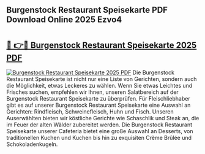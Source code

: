 ## Burgenstock Restaurant Speisekarte PDF Download Online 2025 Ezvo4

# <h2><a href="http://gcbj50.nevu.top/?p=Burgenstock+Restaurant+Speisekarte">🔗 👉🔴 Burgenstock Restaurant Speisekarte 2025 PDF</a></h2>

[![Burgenstock Restaurant Speisekarte 2025 PDF](https://i.imgur.com/dBaPXMq.png)](http://gcbj50.nevu.top/?p=Burgenstock+Restaurant+Speisekarte)
Die Burgenstock Restaurant Speisekarte ist nicht nur eine Liste von Gerichten, sondern auch die Möglichkeit, etwas Leckeres zu wählen. Wenn Sie etwas Leichtes und Frisches suchen, empfehlen wir Ihnen, unseren Salatbereich auf der Burgenstock Restaurant Speisekarte zu überprüfen. Für Fleischliebhaber gibt es auf unserer Burgenstock Restaurant Speisekarte eine Auswahl an Gerichten: Rindfleisch, Schweinefleisch, Huhn und Fisch. Unseren Auserwählten bieten wir köstliche Gerichte wie Schaschlik und Steak an, die im Feuer der alten Wälder zubereitet werden. Die Burgenstock Restaurant Speisekarte unserer Cafeteria bietet eine große Auswahl an Desserts, von traditionellen Kuchen und Kuchen bis hin zu exquisiten Crème Brûlée und Schokoladenkugeln.
